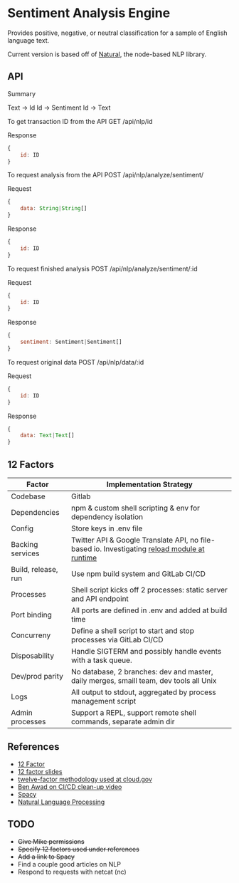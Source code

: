 # Sentiment Analysis Engine

Provides positive, negative, or neutral classification for a sample of  English language text.

Current version is based off of [Natural](https://github.com/NaturalNode/natural), the node-based NLP library.

## API
Summary

Text -> Id
Id -> Sentiment
Id -> Text

To get transaction ID from the API
GET
/api/nlp/id

Response
```js
{
    id: ID
}
```


To request analysis from the API
POST 
/api/nlp/analyze/sentiment/


Request
```js
{
    data: String|String[] 
}

```

Response
```js
{
    id: ID
}

```


To request finished analysis
POST 
/api/nlp/analyze/sentiment/:id

Request
```js
{
    id: ID
}
```

Response
```js
{
    sentiment: Sentiment|Sentiment[]        
}
```


To request original data
POST
/api/nlp/data/:id

Request
```js
{
    id: ID
}
```

Response
```js
{
    data: Text|Text[]        
}
```


## 12 Factors

|Factor| Implementation Strategy|
|---|---|
|Codebase|Gitlab|
|Dependencies|npm & custom shell scripting & env for dependency isolation|
|Config|Store keys in .env file|
|Backing services|Twitter API & Google Translate API, no file-based io. Investigating [reload module at runtime](https://stackoverflow.com/questions/26633901/reload-module-at-runtime)|
|Build, release, run|Use npm build system and GitLab CI/CD|
|Processes|Shell script kicks off 2 processes: static server and API endpoint|
|Port binding| All ports are defined in .env and added at build time|
|Concurreny | Define a shell script to start and stop processes via GitLab CI/CD|
|Disposability|Handle SIGTERM and possibly handle events with a task queue.|
|Dev/prod parity|No database, 2 branches: dev and master, daily merges, smaill team, dev tools all Unix|
|Logs|All output to stdout, aggregated by process management script|
|Admin processes|Support a REPL, support remote shell commands, separate admin dir|
## References
- [12 Factor](https://12factor.net/)
- [12 factor slides](https://peterlyons.com/twelve-factor-nodejs/#/16)
- [twelve-factor methodology used at cloud.gov](https://github.com/adborden/twelve-factor-nodejs)
- [Ben Awad on CI/CD clean-up video](https://www.youtube.com/watch?v=CYlUcIH3dPg)
- [Spacy](https://spacy.io/)
- [Natural Language Processing](https://en.wikipedia.org/wiki/Natural_language_processing)




## TODO
- ~~Give Mike permissions~~
- ~~Specify 12 factors used under references~~
- ~~Add a link to Spacy~~
- Find a couple good articles on NLP
- Respond to requests with netcat (nc)
